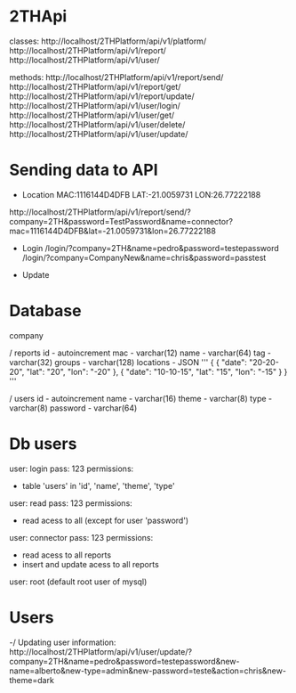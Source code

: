 # 2THApi

classes:
http://localhost/2THPlatform/api/v1/platform/
http://localhost/2THPlatform/api/v1/report/
http://localhost/2THPlatform/api/v1/user/

methods:
http://localhost/2THPlatform/api/v1/report/send/
http://localhost/2THPlatform/api/v1/report/get/
http://localhost/2THPlatform/api/v1/report/update/
http://localhost/2THPlatform/api/v1/user/login/
http://localhost/2THPlatform/api/v1/user/get/
http://localhost/2THPlatform/api/v1/user/delete/
http://localhost/2THPlatform/api/v1/user/update/

# Sending data to API 

* Location
MAC:1116144D4DFB
LAT:-21.0059731
LON:26.77222188

http://localhost/2THPlatform/api/v1/report/send/?company=2TH&password=TestPassword&name=connector?mac=1116144D4DFB&lat=-21.0059731&lon=26.77222188

* Login
/login/?company=2TH&name=pedro&password=testepassword
/login/?company=CompanyNew&name=chris&password=passtest

* Update

# Database

company 

/ reports 
id - autoincrement
mac - varchar(12)
name - varchar(64)
tag - varchar(32)
groups - varchar(128)
locations - JSON 
'''
{
    {
      "date": "20-20-20",
      "lat": "20",
      "lon": "-20"
    },
    {
      "date": "10-10-15",
      "lat": "15",
      "lon": "-15"
    }
}
'''

/ users
id - autoincrement
name - varchar(16)
theme - varchar(8)
type - varchar(8)
password - varchar(64)

# Db users

user: login
pass: 123
permissions: 
- table 'users' in 'id', 'name', 'theme', 'type'

user: read
pass: 123
permissions: 
- read acess to all (except for user 'password')

user: connector
pass: 123
permissions:
- read acess to all reports
- insert and update acess to all reports

user: root (default root user of mysql)

# Users

-/ Updating user information:
http://localhost/2THPlatform/api/v1/user/update/?company=2TH&name=pedro&password=testepassword&new-name=alberto&new-type=admin&new-password=teste&action=chris&new-theme=dark